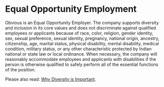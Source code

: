 # Equal Opportunity Employment

Obvious is an Equal Opportunity Employer. The company supports diversity and inclusion in its core values and does not discriminate against qualified employees or applicants because of race, color, religion, gender identity, sex, sexual preference, sexual identity, pregnancy, national origin, ancestry, citizenship, age, marital status, physical disability, mental disability, medical condition, military status, or any other characteristic protected by Indian national or state law or local ordinance. When necessary, the company will reasonably accommodate employees and applicants with disabilities if the person is otherwise qualified to safely perform all of the essential functions of the position.

Please also read: [Why Diversity is Important](https://github.com/obvious/handbook/blob/master/Operations%20Documents/Diversity%20and%20Sourcing%20Candidates.md).
